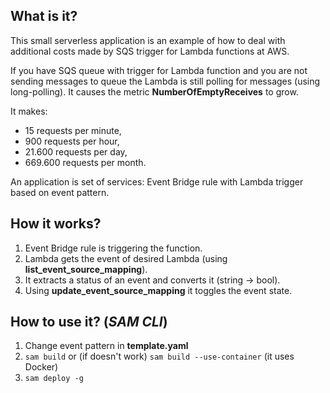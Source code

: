 ## What is it?
This small serverless application is an example of how to deal with additional costs made by SQS trigger for 
Lambda functions at AWS.

If you have SQS queue with trigger for Lambda function and you are not sending messages to queue the Lambda is still 
polling for messages (using long-polling). It causes the metric **NumberOfEmptyReceives** to grow.

It makes:
- 15 requests per minute,
- 900 requests per hour,
- 21.600 requests per day,
- 669.600 requests per month. 

An application is set of services: Event Bridge rule with Lambda trigger based on event pattern.

## How it works?
1. Event Bridge rule is triggering the function.
2. Lambda gets the event of desired Lambda (using **list_event_source_mapping**).
3. It extracts a status of an event and converts it (string -> bool).
4. Using **update_event_source_mapping** it toggles the event state.

## How to use it? (*SAM CLI*)
1. Change event pattern in **template.yaml**
2. `sam build` or (if doesn't work) `sam build --use-container` (it uses Docker)
3. `sam deploy -g`